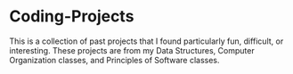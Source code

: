 # Coding-Projects
This is a collection of past projects that I found particularly fun, difficult, or interesting.
These projects are from my Data Structures, Computer Organization classes, and Principles of Software classes.
